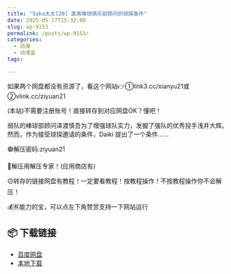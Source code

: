 ```yaml
---
title: "Saka太太[20] 直男棒球俱乐部顾问的球探条件"
date: 2025-05-17T15:32:00
slug: wp-9153
permalink: /posts/wp-9153/
categories:
  - 动漫
  - 动漫盖
tags:

---
```


如果两个网盘都没有资源了，看这个网站👉①link3.cc/xianyu21或②vlink.cc/ziyuan21

(本站)不需要注册账号！直接转存到对应网盘OK？懂吧！

弱队的棒球部顾问泽渡慎吾为了增强球队实力，发掘了强队的优秀投手浅井大辉。  
然而，作为接受球探邀请的条件，Daiki 提出了一个条件……

🟢解压密码:ziyuan21

🔵解压用解压专家！(应用商店有)

🟡转存的链接网盘有教程！一定要看教程！按教程操作！不按教程操作你不会解压！

💰🈶能力的宝，可以点左下角赞赏支持一下网站运行

## 📦 下载链接
- [百度网盘](https://blziyuan21.com/pay-download/9153?key=7933ccef92&down_id=0)
- [本地下载](https://blziyuan21.com/pay-download/9153?key=7933ccef92&down_id=1)

